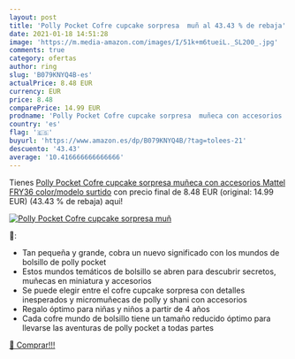 ```yaml
---
layout: post
title: 'Polly Pocket Cofre cupcake sorpresa  muñ al 43.43 % de rebaja'
date: 2021-01-18 14:51:28
image: 'https://m.media-amazon.com/images/I/51k+m6tueiL._SL200_.jpg'
comments: true
category: ofertas
author: ring
slug: 'B079KNYQ4B-es'
actualPrice: 8.48 EUR
currency: EUR
price: 8.48
comparePrice: 14.99 EUR
prodname: 'Polly Pocket Cofre cupcake sorpresa  muñeca con accesorios  Mattel FRY36    color/modelo surtido'
country: 'es'
flag: '🇪🇸'
buyurl: 'https://www.amazon.es/dp/B079KNYQ4B/?tag=tolees-21'
descuento: '43.43'
average: '10.416666666666666'
---
```


Tienes [Polly Pocket Cofre cupcake sorpresa  muñeca con accesorios  Mattel FRY36    color/modelo surtido](https://www.amazon.es/dp/B079KNYQ4B/?tag=tolees-21) con precio final de  8.48 EUR (original: 14.99 EUR) (43.43 %  de rebaja) aqui!

[![Polly Pocket Cofre cupcake sorpresa  muñ](https://m.media-amazon.com/images/I/51k+m6tueiL._SL200_.jpg)](https://www.amazon.es/dp/B079KNYQ4B/?tag=tolees-21)

🔎:

- Tan pequeña y grande, cobra un nuevo significado con los mundos de bolsillo de polly pocket
- Estos mundos temáticos de bolsillo se abren para descubrir secretos, muñecas en miniatura y accesorios
- Se puede elegir entre el cofre cupcake sorpresa con detalles inesperados y micromuñecas de polly y shani con accesorios
- Regalo óptimo para niñas y niños a partir de 4 años
- Cada cofre mundo de bolsillo tiene un tamaño reducido óptimo para llevarse las aventuras de polly pocket a todas partes

[🛒 Comprar!!!](https://www.amazon.es/dp/B079KNYQ4B/?tag=tolees-21)
